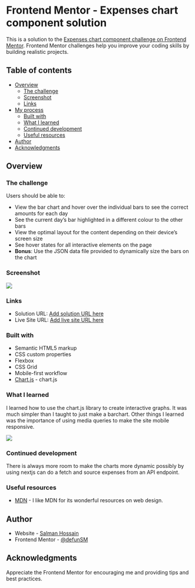 # Frontend Mentor - Expenses chart component solution

This is a solution to the [Expenses chart component challenge on Frontend Mentor](https://www.frontendmentor.io/challenges/expenses-chart-component-e7yJBUdjwt). Frontend Mentor challenges help you improve your coding skills by building realistic projects.

## Table of contents

- [Overview](#overview)
  - [The challenge](#the-challenge)
  - [Screenshot](#screenshot)
  - [Links](#links)
- [My process](#my-process)
  - [Built with](#built-with)
  - [What I learned](#what-i-learned)
  - [Continued development](#continued-development)
  - [Useful resources](#useful-resources)
- [Author](#author)
- [Acknowledgments](#acknowledgments)


## Overview

### The challenge

Users should be able to:

- View the bar chart and hover over the individual bars to see the correct amounts for each day
- See the current day’s bar highlighted in a different colour to the other bars
- View the optimal layout for the content depending on their device’s screen size
- See hover states for all interactive elements on the page
- **Bonus**: Use the JSON data file provided to dynamically size the bars on the chart

### Screenshot

![](https://i.imgur.com/BZUr5bQ.png)


### Links

- Solution URL: [Add solution URL here](https://www.frontendmentor.io/solutions/expenseschartcomponentwithchartjs-DXnrxNI-UZ)
- Live Site URL: [Add live site URL here](https://zippy-zuccutto-e6013f.netlify.app/)

### Built with

- Semantic HTML5 markup
- CSS custom properties
- Flexbox
- CSS Grid
- Mobile-first workflow
- [Chart.js](https://www.chartjs.org/) - chart.js


### What I learned

I learned how to use the chart.js library to create interactive graphs. It was much simpler than I taught to just make a barchart. Other things I learned was the importance of using media queries to make the site mobile responsive.

![](https://i.imgur.com/3McSVjR.png)



### Continued development

There is always more room to make the charts more dynamic possibly by using nextjs can do a fetch and source expenses from an API endpoint.

### Useful resources

- [MDN](https://developer.mozilla.org/en-US/docs/Web) - I like MDN for its wonderful resources on web design.


## Author

- Website - [Salman Hossain](https://www.defunsm.com)
- Frontend Mentor - [@defunSM](https://www.frontendmentor.io/profile/defunSM)


## Acknowledgments

Appreciate the Frontend Mentor for encouraging me and providing tips and best practices.
